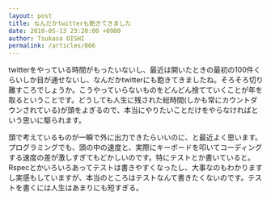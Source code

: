 ```yaml
---
layout: post
title: なんだかtwitterも飽きてきました
date: 2010-05-13 23:20:00 +0900
author: Tsukasa OISHI
permalink: /articles/866
---
```



twitterをやっている時間がもったいないし、最近は開いたときの最初の100件くらいしか目が通せないし、なんだかtwitterにも飽きてきましたね。そろそろ切り離すころでしょうか。こうやっていらないものをどんどん捨てていくことが年を取るということです。どうしても人生に残された総時間(しかも常にカウントダウンされている)が頭をよぎるので、本当にやりたいことだけをやらなければという思いに駆られます。  

頭で考えているものが一瞬で外に出力できたらいいのに、と最近よく思います。プログラミングでも、頭の中の速度と、実際にキーボードを叩いてコーディングする速度の差が激しすぎてもどかしいのです。特にテストとか書いていると。Rspecとかいろいろあってテストは書きやすくなったし、大事なのもわかりますし実感もしていますが、本当のところはテストなんて書きたくないのです。テストを書くには人生はあまりにも短すぎる。  

